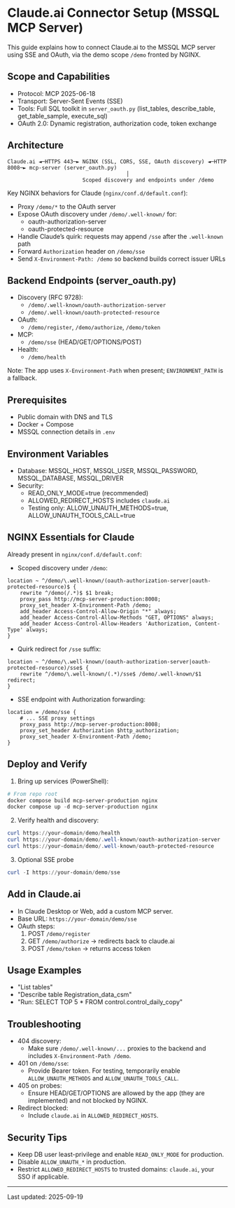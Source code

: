 # Claude.ai Connector Setup (MSSQL MCP Server)

This guide explains how to connect Claude.ai to the MSSQL MCP server using SSE and OAuth, via the demo scope `/demo` fronted by NGINX.

## Scope and Capabilities

- Protocol: MCP 2025-06-18
- Transport: Server-Sent Events (SSE)
- Tools: Full SQL toolkit in `server_oauth.py` (list_tables, describe_table, get_table_sample, execute_sql)
- OAuth 2.0: Dynamic registration, authorization code, token exchange

## Architecture

```
Claude.ai ◄─HTTPS 443─► NGINX (SSL, CORS, SSE, OAuth discovery) ◄─HTTP 8008─► mcp-server (server_oauth.py)
                                      │
                        Scoped discovery and endpoints under /demo
```

Key NGINX behaviors for Claude (`nginx/conf.d/default.conf`):
- Proxy `/demo/*` to the OAuth server
- Expose OAuth discovery under `/demo/.well-known/` for:
  - oauth-authorization-server
  - oauth-protected-resource
- Handle Claude’s quirk: requests may append `/sse` after the `.well-known` path
- Forward `Authorization` header on `/demo/sse`
- Send `X-Environment-Path: /demo` so backend builds correct issuer URLs

## Backend Endpoints (server_oauth.py)

- Discovery (RFC 9728):
  - `/demo/.well-known/oauth-authorization-server`
  - `/demo/.well-known/oauth-protected-resource`
- OAuth:
  - `/demo/register`, `/demo/authorize`, `/demo/token`
- MCP:
  - `/demo/sse` (HEAD/GET/OPTIONS/POST)
- Health:
  - `/demo/health`

Note: The app uses `X-Environment-Path` when present; `ENVIRONMENT_PATH` is a fallback.

## Prerequisites

- Public domain with DNS and TLS
- Docker + Compose
- MSSQL connection details in `.env`

## Environment Variables

- Database: MSSQL_HOST, MSSQL_USER, MSSQL_PASSWORD, MSSQL_DATABASE, MSSQL_DRIVER
- Security:
  - READ_ONLY_MODE=true (recommended)
  - ALLOWED_REDIRECT_HOSTS includes `claude.ai`
  - Testing only: ALLOW_UNAUTH_METHODS=true, ALLOW_UNAUTH_TOOLS_CALL=true

## NGINX Essentials for Claude

Already present in `nginx/conf.d/default.conf`:

- Scoped discovery under `/demo`:
```nginx
location ~ ^/demo/\.well-known/(oauth-authorization-server|oauth-protected-resource)$ {
    rewrite ^/demo(/.*)$ $1 break;
    proxy_pass http://mcp-server-production:8008;
    proxy_set_header X-Environment-Path /demo;
    add_header Access-Control-Allow-Origin "*" always;
    add_header Access-Control-Allow-Methods "GET, OPTIONS" always;
    add_header Access-Control-Allow-Headers 'Authorization, Content-Type' always;
}
```

- Quirk redirect for `/sse` suffix:
```nginx
location ~ ^/demo/\.well-known/(oauth-authorization-server|oauth-protected-resource)/sse$ {
    rewrite ^/demo/\.well-known/(.*)/sse$ /demo/.well-known/$1 redirect;
}
```

- SSE endpoint with Authorization forwarding:
```nginx
location = /demo/sse {
    # ... SSE proxy settings
    proxy_pass http://mcp-server-production:8008;
    proxy_set_header Authorization $http_authorization;
    proxy_set_header X-Environment-Path /demo;
}
```

## Deploy and Verify

1) Bring up services (PowerShell):
```powershell
# From repo root
docker compose build mcp-server-production nginx
docker compose up -d mcp-server-production nginx
```

2) Verify health and discovery:
```powershell
curl https://your-domain/demo/health
curl https://your-domain/demo/.well-known/oauth-authorization-server
curl https://your-domain/demo/.well-known/oauth-protected-resource
```

3) Optional SSE probe
```powershell
curl -I https://your-domain/demo/sse
```

## Add in Claude.ai

- In Claude Desktop or Web, add a custom MCP server.
- Base URL: `https://your-domain/demo/sse`
- OAuth steps:
  1. POST `/demo/register`
  2. GET `/demo/authorize` → redirects back to claude.ai
  3. POST `/demo/token` → returns access token

## Usage Examples

- "List tables"
- "Describe table Registration_data_csm"
- "Run: SELECT TOP 5 * FROM control.control_daily_copy"

## Troubleshooting

- 404 discovery:
  - Make sure `/demo/.well-known/...` proxies to the backend and includes `X-Environment-Path /demo`.
- 401 on `/demo/sse`:
  - Provide Bearer token. For testing, temporarily enable `ALLOW_UNAUTH_METHODS` and `ALLOW_UNAUTH_TOOLS_CALL`.
- 405 on probes:
  - Ensure HEAD/GET/OPTIONS are allowed by the app (they are implemented) and not blocked by NGINX.
- Redirect blocked:
  - Include `claude.ai` in `ALLOWED_REDIRECT_HOSTS`.

## Security Tips

- Keep DB user least-privilege and enable `READ_ONLY_MODE` for production.
- Disable `ALLOW_UNAUTH_*` in production.
- Restrict `ALLOWED_REDIRECT_HOSTS` to trusted domains: `claude.ai`, your SSO if applicable.

---

Last updated: 2025-09-19
